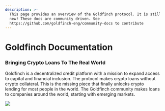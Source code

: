 ```yaml
---
description: >-
  This page provides an overview of the Goldfinch protocol. It is still very 
  new! These docs are community driven. See 
  https://github.com/goldfinch-eng/community-docs to contribute
---
```


# Goldfinch Documentation

### Bringing Crypto Loans To The Real World

Goldfinch is a decentralized credit platform with a mission to expand access to capital and financial inclusion. The protocol makes crypto loans without crypto collateral. This is the missing piece that finally unlocks crypto lending for most people in the world. The Goldfinch community makes loans to companies around the world, starting with emerging markets.

![](https://goldfinch.finance/images/city.png)

